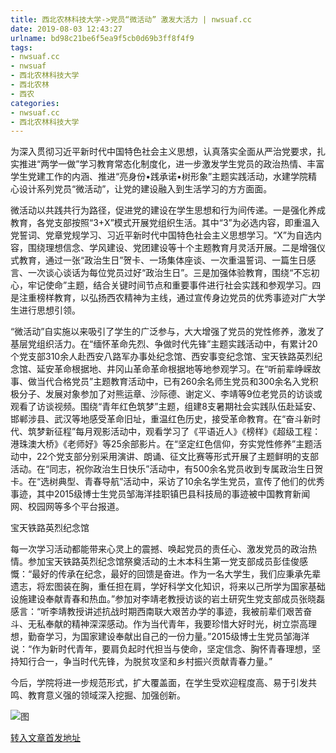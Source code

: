 ```yaml
---
title: 西北农林科技大学->党员“微活动” 激发大活力 | nwsuaf.cc
date: 2019-08-03 12:43:27
urlname: bd98c21be6f5ea9f5cb0d69b3ff8f4f9
tags: 
- nwsuaf.cc
- nwsuaf
- 西北农林科技大学
- 西北农林
- 西农
categories:
- nwsuaf.cc
- 西北农林科技大学
---
```



为深入贯彻习近平新时代中国特色社会主义思想，认真落实全面从严治党要求，扎实推进“两学一做”学习教育常态化制度化，进一步激发学生党员的政治热情、丰富学生党建工作的内涵、推进“亮身份•践承诺•树形象”主题实践活动，水建学院精心设计系列党员“微活动”，让党的建设融入到生活学习的方方面面。

微活动以共践共行为路径，促进党的建设在学生思想和行为间传递。一是强化养成教育，各党支部按照“3+X”模式开展党组织生活。其中“3”为必选内容，即重温入党誓词、党章党规学习、习近平新时代中国特色社会主义思想学习。“X”为自选内容，围绕理想信念、学风建设、党团建设等十个主题教育月灵活开展。二是增强仪式教育，通过一张“政治生日”贺卡、一场集体座谈、一次重温誓词、一篇生日感言、一次谈心谈话为每位党员过好“政治生日”。三是加强体验教育，围绕“不忘初心，牢记使命”主题，结合关键时间节点和重要事件进行社会实践和参观学习。四是注重榜样教育，以弘扬西农精神为主线，通过宣传身边党员的优秀事迹对广大学生进行思想引领。

“微活动”自实施以来吸引了学生的广泛参与，大大增强了党员的党性修养，激发了基层党组织活力。在“缅怀革命先烈、争做时代先锋”主题实践活动中，有累计20个党支部310余人赴西安八路军办事处纪念馆、西安事变纪念馆、宝天铁路英烈纪念馆、延安革命根据地、井冈山革命革命根据地等地参观学习。在“听前辈峥嵘故事、做当代合格党员”主题教育活动中，已有260余名师生党员和300余名入党积极分子、发展对象参加了对熊运章、沙际德、谢定义、李靖等9位老党员的访谈或观看了访谈视频。围绕“青年红色筑梦”主题，组建8支暑期社会实践队伍赴延安、邯郸涉县、武汉等地感受革命旧址，重温红色历史，接受革命教育。在“奋斗新时代、筑梦新征程”每月观影活动中，观看学习了《平语近人》《榜样》《超级工程：港珠澳大桥》《老师好》等25余部影片。在“坚定红色信仰，夯实党性修养”主题活动中，22个党支部分别采用演讲、朗诵、征文比赛等形式开展了主题鲜明的支部活动。在“同志，祝你政治生日快乐”活动中，有500余名党员收到专属政治生日贺卡。在“选树典型、青春导航”活动中，采访了10余名学生党员，宣传了他们的优秀事迹，其中2015级博士生党员邹海洋挂职镇巴县科技局的事迹被中国教育新闻网、校园网等多个平台报道。

宝天铁路英烈纪念馆

每一次学习活动都能带来心灵上的震撼、唤起党员的责任心、激发党员的政治热情。参加宝天铁路英烈纪念馆祭奠活动的土木本科生第一党支部成员彭佳俊感慨：“最好的传承在纪念，最好的回馈是奋进。作为一名大学生，我们应秉承先辈遗志，将宏图装在胸，重任担在肩，学好科学文化知识，将来以己所学为国家基础设施建设奉献青春和热血。”参加对李靖老教授访谈的岩土研究生党支部成员张晓磊感言：“听李靖教授讲述抗战时期西南联大艰苦办学的事迹，我被前辈们艰苦奋斗、无私奉献的精神深深感动。作为当代青年，我要珍惜大好时光，树立崇高理想，勤奋学习，为国家建设奉献出自己的一份力量。”2015级博士生党员邹海洋说：“作为新时代青年，要肩负起时代担当与使命，坚定信念、胸怀青春理想，坚持知行合一，争当时代先锋，为脱贫攻坚和乡村振兴贡献青春力量。”

今后，学院将进一步规范形式，扩大覆盖面，在学生受欢迎程度高、易于引发共鸣、教育意义强的领域深入挖掘、加强创新。



![图](https://news.nwsuaf.edu.cn/images/content/2019-08/20190803104340090919.jpg)

[转入文章首发地址](https://news.nwsuaf.edu.cn/xnxw/91234.htm)